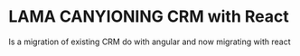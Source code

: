 # LAMA CANYIONING CRM with React

Is a migration of existing CRM do with angular and now migrating with react
